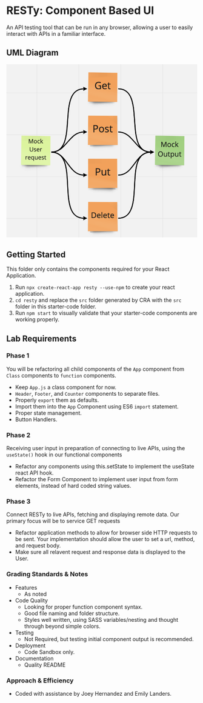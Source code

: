 # RESTy: Component Based UI
An API testing tool that can be run in any browser, allowing a user to easily interact with APIs in a familiar interface.

## UML Diagram
![Resty Uml](./img/resty-uml.png)

## Getting Started

This folder only contains the components required for your React Application.

1. Run `npx create-react-app resty --use-npm` to create your react application.
1. `cd resty` and replace the `src` folder generated by CRA with the `src` folder in this starter-code folder.
1. Run `npm start` to visually validate that your starter-code components are working properly.

## Lab Requirements
### Phase 1
You will be refactoring all child components of the `App` component from `Class` components to `function` components.

- Keep `App.js` a class component for now.
- `Header`, `Footer`, and `Counter` components to separate files.
- Properly `export` them as defaults.
- Import them into the `App` Component using ES6 `import` statement.
- Proper state management.
- Button Handlers.

### Phase 2
Receiving user input in preparation of connecting to live APIs, using the `useState()` hook in our functional components

- Refactor any components using this.setState to implement the useState react API hook.
- Refactor the Form Component to implement user input from form elements, instead of hard coded string values.

### Phase 3
Connect RESTy to live APIs, fetching and displaying remote data. Our primary focus will be to service GET requests

- Refactor application methods to allow for browser side HTTP requests to be sent.
Your implementation should allow the user to set a url, method, and request body.
- Make sure all relavent request and response data is displayed to the User.

### Grading Standards & Notes

- Features
  - As noted
- Code Quality
  - Looking for proper function component syntax.
  - Good file naming and folder structure.
  - Styles well written, using SASS variables/nesting and thought through beyond simple colors.
- Testing
  - Not Required, but testing initial component output is recommended.
- Deployment
  - Code Sandbox only.
- Documentation
  - Quality README

### Approach & Efficiency

- Coded with assistance by Joey Hernandez and Emily Landers.
